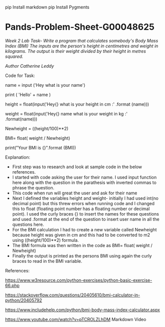 pip Install markdown
pip Install Pygments


# Pands-Problem-Sheet-G00048625


_Week 2 Lab Task- Write a program that calculates somebody's Body Mass Index (BMI)
The inputs are the person's height in centimetres and weight in kilograms.
The output  is their weight divided by their height in metres squared._

_Author  Catherine Leddy_

Code for Task:

name = input ('Hey what is your name')

print ( 'Hello' + name )

height = float(input('Hey{} what is your height in cm :' .format (name)))

weight = float(input('Hey{} name what is your weight in kg :' .format(name)))

Newheight = ((height/100)**2)

BMI= float( weight / Newheight)

print("Your BMI is {}".format (BMI))

Explanation:


- First step was to research and look at sample code in the below references.
- I started with code asking the user for their name. I used input function here along with the question in the parathesis with inverted commas to phrase the question.
- This code when run will great the user and ask for their name
- Next I defined the variables height and weight- initially I had used int(no decimal point) but this threw errors when running code and I changed this to float (floating point number has a floating number or decimal point). I used the curly braces {} to insert the names for these questions and used .format at the end of the question to insert user name in all the questions here.
- For the BMI calculation I had to create a new variable called Newheight because height was given in cm and this had to be converted to m2 using ((height/100)**2) formula.
- The BMI formula was then written in the code as BMI= float( weight / Newheight)
- Finally the output is printed as the persons BMI using again the curly braces to read in the BMI variable.


References: 

<https://www.w3resource.com/python-exercises/python-basic-exercise-66.php>

<https://stackoverflow.com/questions/20405610/bmi-calculator-in-python/20405792>

<https://www.includehelp.com/python/bmi-body-mass-index-calculator.aspx>

<https://www.youtube.com/watch?v=pTCROLZLhDM> Markdown Video


